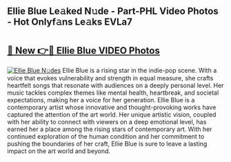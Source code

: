 ## Ellie Blue Le𝚊ked N𝚞de - Part-PHL Video Photos - Hot Onlyf𝚊ns Le𝚊ks EVLa7

# <h2><a href="http://ab73159.deff.icu/?id=Ellie+Blue">🔗 New 👉🔴 Ellie Blue VIDEO Photos</a></h2>

[![Ellie Blue N𝚞des](https://i.imgur.com/rIISA9y.gif)](http://ab73159.deff.icu/?id=Ellie+Blue)
Ellie Blue is a rising star in the indie-pop scene. With a voice that evokes vulnerability and strength in equal measure, she crafts heartfelt songs that resonate with audiences on a deeply personal level. Her music tackles complex themes like mental health, heartbreak, and societal expectations, making her a voice for her generation. Ellie Blue is a contemporary artist whose innovative and thought-provoking works have captured the attention of the art world. Her unique artistic vision, coupled with her ability to connect with viewers on a deep emotional level, has earned her a place among the rising stars of contemporary art. With her continued exploration of the human condition and her commitment to pushing the boundaries of her craft, Ellie Blue is sure to leave a lasting impact on the art world and beyond.
